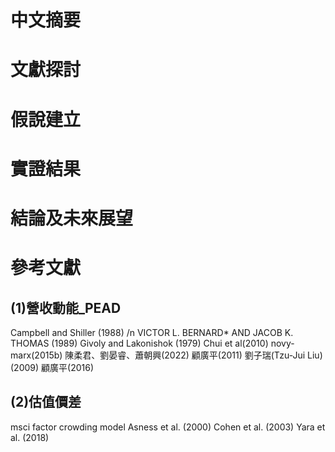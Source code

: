 # 中文摘要

# 文獻探討



# 假說建立

# 實證結果

# 結論及未來展望

# 參考文獻

## (1)營收動能_PEAD
Campbell and Shiller (1988) /n
VICTOR L. BERNARD* AND JACOB K. THOMAS (1989)
Givoly and Lakonishok (1979)
Chui et al(2010) 
novy-marx(2015b)
陳柔君、劉晏睿、蕭朝興(2022)
顧廣平(2011)
劉子瑞(Tzu-Jui Liu)(2009)
顧廣平(2016)

## (2)估值價差
msci factor crowding model
Asness et al. (2000)
Cohen et al. (2003)
Yara et al. (2018)

